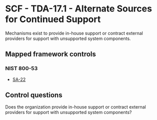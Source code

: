 # SCF - TDA-17.1 - Alternate Sources for Continued Support
Mechanisms exist to provide in-house support or contract external providers for support with unsupported system components. 
## Mapped framework controls
### NIST 800-53
- [SA-22](../nist80053/sa-22.md)
  
## Control questions
Does the organization provide in-house support or contract external providers for support with unsupported system components? 
  
